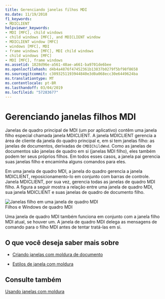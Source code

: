 ```yaml
---
title: Gerenciando janelas filhos MDI
ms.date: 11/19/2018
f1_keywords:
- MDICLIENT
helpviewer_keywords:
- MDI [MFC], child windows
- child windows [MFC], and MDICLIENT window
- MDICLIENT window [MFC]
- windows [MFC], MDI
- frame windows [MFC], MDI child windows
- child windows [MFC]
- MDI [MFC], frame windows
ms.assetid: 1828d96e-a561-48ae-a661-ba9701de6bee
ms.openlocfilehash: d4b4a4876f47452361b13837b0279f5bf98f8658
ms.sourcegitcommit: c3093251193944840e3d0a068ecc30e6449624ba
ms.translationtype: MT
ms.contentlocale: pt-BR
ms.lasthandoff: 03/04/2019
ms.locfileid: "57283677"
---
```

# <a name="managing-mdi-child-windows"></a>Gerenciando janelas filhos MDI

Janelas de quadro principal de MDI (um por aplicativo) contêm uma janela filho especial chamada janela MDICLIENT. A janela MDICLIENT gerencia a área de cliente da janela do quadro principal e, em si tem janelas filho: as janelas de documentos, derivadas de `CMDIChildWnd`. Como as janelas de documentos são janelas de quadro em si (janelas MDI filho), eles também podem ter seus próprios filhos. Em todos esses casos, a janela pai gerencia suas janelas filho e encaminha alguns comandos para eles.

Em uma janela de quadro MDI, a janela do quadro gerencia a janela MDICLIENT, reposicionamento-lo em conjunto com barras de controle. Janela MDICLIENT, por sua vez, gerencia todas as janelas de quadro MDI filho. A figura a seguir mostra a relação entre uma janela de quadro MDI, sua janela MDICLIENT e suas janelas de quadro de documento filho.

![Janelas filho em uma janela de quadro MDI](../mfc/media/vc37gb1.gif "janelas filho em uma janela de quadro MDI") <br/>
Filhos e Windows de quadro MDI

Uma janela de quadro MDI também funciona em conjunto com a janela filho MDI atual, se houver um. A janela de quadro MDI delega as mensagens de comando para o filho MDI antes de tentar tratá-las em si.

## <a name="what-do-you-want-to-know-more-about"></a>O que você deseja saber mais sobre

- [Criando janelas com moldura de documento](../mfc/creating-document-frame-windows.md)

- [Estilos de janela com moldura](../mfc/frame-window-styles-cpp.md)

## <a name="see-also"></a>Consulte também

[Usando janelas com moldura](../mfc/using-frame-windows.md)
